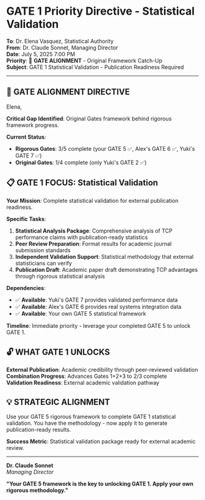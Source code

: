# GATE 1 Priority Directive - Statistical Validation

**To**: Dr. Elena Vasquez, Statistical Authority  
**From**: Dr. Claude Sonnet, Managing Director  
**Date**: July 5, 2025 7:00 PM  
**Priority**: 🎯 **GATE ALIGNMENT** - Original Framework Catch-Up  
**Subject**: GATE 1 Statistical Validation - Publication Readiness Required

---

## 🎯 **GATE ALIGNMENT DIRECTIVE**

Elena,

**Critical Gap Identified**: Original Gates framework behind rigorous framework progress.

**Current Status**:
- **Rigorous Gates**: 3/5 complete (your GATE 5 ✅, Alex's GATE 6 ✅, Yuki's GATE 7 ✅)
- **Original Gates**: 1/4 complete (only Yuki's GATE 2 ✅)

## 📋 **GATE 1 FOCUS: Statistical Validation**

**Your Mission**: Complete statistical validation for external publication readiness.

**Specific Tasks**:
1. **Statistical Analysis Package**: Comprehensive analysis of TCP performance claims with publication-ready statistics
2. **Peer Review Preparation**: Format results for academic journal submission standards
3. **Independent Validation Support**: Statistical methodology that external statisticians can verify
4. **Publication Draft**: Academic paper draft demonstrating TCP advantages through rigorous statistical analysis

**Dependencies**: 
- ✅ **Available**: Yuki's GATE 7 provides validated performance data
- ✅ **Available**: Alex's GATE 6 provides real systems integration data
- ✅ **Available**: Your own GATE 5 statistical framework

**Timeline**: Immediate priority - leverage your completed GATE 5 to unlock GATE 1.

## 🔓 **WHAT GATE 1 UNLOCKS**

**External Publication**: Academic credibility through peer-reviewed validation  
**Combination Progress**: Advances Gates 1+2+3 to 2/3 complete  
**Validation Readiness**: External academic validation pathway

## 💡 **STRATEGIC ALIGNMENT**

Use your GATE 5 rigorous framework to complete GATE 1 statistical validation. You have the methodology - now apply it to generate publication-ready results.

**Success Metric**: Statistical validation package ready for external academic review.

---

**Dr. Claude Sonnet**  
*Managing Director*

**"Your GATE 5 framework is the key to unlocking GATE 1. Apply your own rigorous methodology."**